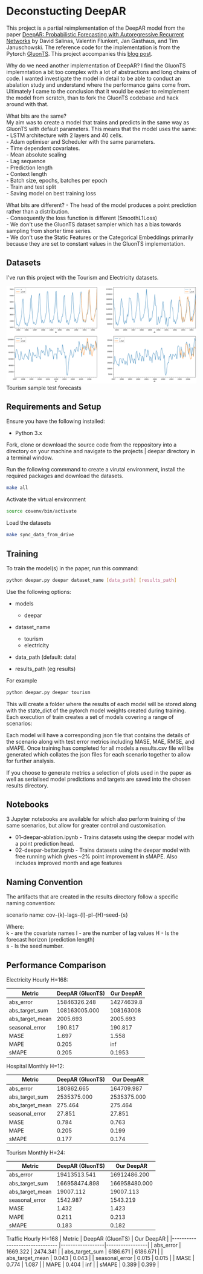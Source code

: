 # Deconstucting DeepAR

This project is a partial reimplementation of the DeepAR model from the paper [DeepAR: Probabilistic Forecasting with Autoregressive Recurrent Networks](https://arxiv.org/abs/1704.04110) by David Salinas, Valentin Flunkert, Jan Gasthaus, and Tim Januschowski. The reference code for the implementation is from the Pytorch [GluonTS](https://ts.gluon.ai/stable/index.html). This project accompanies this [blog post](https://www.neuralaspect.com/posts/deepar/).

Why do we need another implementation of DeepAR?
I find the GluonTS implemntation a bit too complex with a lot of abstractions and long chains of code. I wanted investigate the model in detail to be able to conduct an abalation study and understand where the performance gains come from. Ultimately I came to the conclusion that it would be easier to reimplement the model from scratch, than
to fork the GluonTS codebase and hack around with that. 

What bits are the same?  
My aim was to create a model that trains and predicts in the same way as GluonTS with default parameters. This means that the model uses the same:  
    - LSTM architecture with 2 layers and 40 cells.   
    - Adam optimiser and Scheduler with the same parameters.  
    - Time dependent covariates.  
    - Mean absolute scaling  
    - Lag sequence  
    - Prediction length  
    - Context length  
    - Batch size, epochs, batches per epoch  
    - Train and test split  
    - Saving model on best training loss  

What bits are different?
    - The head of the model produces a point prediction rather than a distribution.  
    - Consequently the loss function is different (SmoothL1Loss)  
    - We don't use the GluonTS dataset sampler which has a bias towards sampling from shorter time series.  
    - We don't use the Static Features or the Categorical Embeddings primarily because they are set to constant values in the GluonTS implementation.  


## Datasets
I've run this project with the Tourism and Electricity datasets. 

<img src="tourism-sample.png" />
Tourism sample test forecasts


## Requirements and Setup
Ensure you have the following installed:
- Python 3.x

Fork, clone or download the source code from the reppository into a directory on your machine and navigate to the projects | deepar directory
in a terminal window.

Run the following commmand to create a virutal environment, install the required packages and download the datasets.

```bash
make all
```

Activate the virtual environment
```bash
source covenv/bin/activate
```

Load the datasets
```bash
make sync_data_from_drive
```

## Training
To train the model(s) in the paper, run this command:
```bash
python deepar.py deepar dataset_name [data_path] [results_path] 
```
Use the following options:

- models
    - deepar

- dataset_name
    - tourism
    - electricity

- data_path (default: data)

- results_path (eg results)

For example
```bash
python deepar.py deepar tourism 
```

This will create a folder where the results of each model will be stored along with the state_dict of the pytorch model weights created during training. 
Each execution of train creates a set of models covering a range of scenarios:

Each model will have a corresponding json file that contains the details of the scenario along with test error metrics including MASE, MAE, RMSE, and sMAPE. Once training has completed for all models a results.csv file will be generated which collates the json files for each scenario together to allow for further analysis.   

If you choose to generate metrics a selection of plots used in the paper as well as serialised model predictions and targets are saved into the chosen results directory. 

## Notebooks 
3 Jupyter notebooks are available for which also perform training of the same scenarios, but allow for greater control and customisation. 
 - 01-deepar-ablation.ipynb - Trains datasets using the deepar model with a point prediction head. 
 - 02-deepar-better.ipynb - Trains datasets using the deepar model with free running which gives ~2% point improvement in sMAPE. Also includes improved month and age features


## Naming Convention
The artifacts that are created in the results directory follow a specific naming convention:

scenario name: cov-{k}-lags-{l}-pl-{H}-seed-{s}

Where:  
k - are the covariate names
l - are the number of lag values
H - Is the forecast horizon (prediction length)  
s - Is the seed number.  


## Performance Comparison

Electricity Hourly H=168:

| Metric                         | DeepAR (GluonTS) | Our DeepAR |
|------------------------------- |------------------|------------|
| abs_error                      | 15846326.248     | 14274639.8 |
| abs_target_sum                 | 108163005.000    | 108163008  |
| abs_target_mean                | 2005.693         | 2005.693   |
| seasonal_error                 | 190.817          | 190.817    |
| MASE                           | 1.697            | 1.558      |
| MAPE                           | 0.205            | inf        |
| sMAPE                          | 0.205            | 0.1953     |


Hospital Monthly H=12:

| Metric                         | DeepAR (GluonTS) | Our DeepAR  |
|------------------------------- |------------------|-------------|
| abs_error                      | 180862.665       | 164709.987  |
| abs_target_sum                 | 2535375.000      | 2535375.000 |
| abs_target_mean                | 275.464          | 275.464     |
| seasonal_error                 | 27.851           | 27.851      |
| MASE                           | 0.784            | 0.763       |
| MAPE                           | 0.205            | 0.199       |
| sMAPE                          | 0.177            | 0.174       |


Tourism Monthly H=24:

| Metric                         | DeepAR (GluonTS) | Our DeepAR      |
|------------------------------- |------------------|-----------------|
| abs_error                      | 19413513.541       | 16912486.200  |
| abs_target_sum                 | 166958474.898      | 166958480.000 |
| abs_target_mean                | 19007.112          | 19007.113     |
| seasonal_error                 | 1542.987           | 1543.219      |
| MASE                           | 1.432              | 1.423         |
| MAPE                           | 0.211              | 0.213         |
| sMAPE                          | 0.183              | 0.182         |

Traffic Hourly H=168
| Metric                         | DeepAR (GluonTS) | Our DeepAR      |
|------------------------------- |------------------|-----------------|
| abs_error                      | 1669.322         | 2474.341        |
| abs_target_sum                 | 6186.671         | 6186.671        |
| abs_target_mean                | 0.043            | 0.043           |
| seasonal_error                 | 0.015            |  0.015          |
| MASE                           | 0.774            | 1.087           |
| MAPE                           | 0.404            | inf             |
| sMAPE                          | 0.389            | 0.399           |
